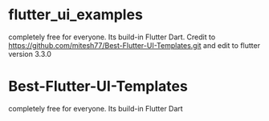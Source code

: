 # flutter_ui_examples
 completely free for everyone. Its build-in Flutter Dart. Credit to https://github.com/mitesh77/Best-Flutter-UI-Templates.git and edit to flutter version 3.3.0
# Best-Flutter-UI-Templates

completely free for everyone. Its build-in Flutter Dart
